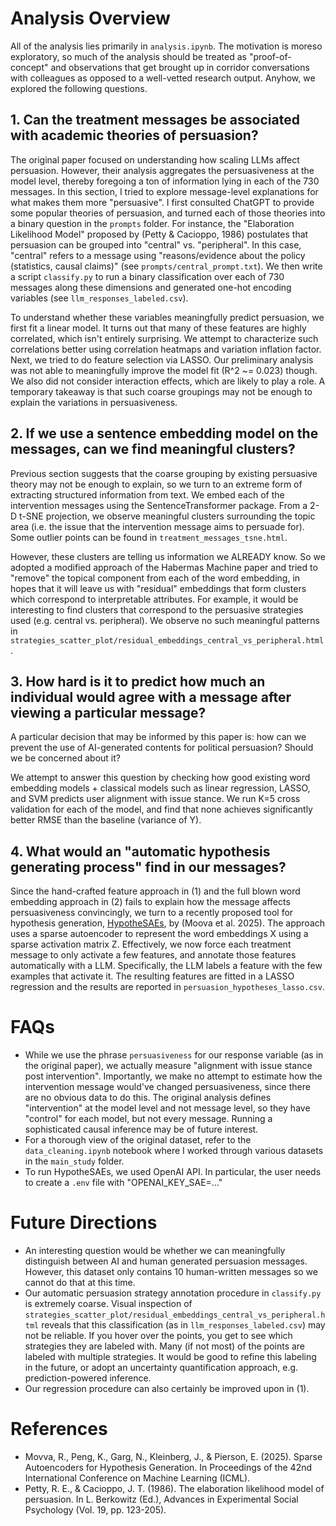 # Analysis Overview

All of the analysis lies primarily in `analysis.ipynb`. The motivation is moreso exploratory, so much of the analysis should be treated as "proof-of-concept" and observations that get brought up in corridor conversations with colleagues as opposed to a well-vetted research output. Anyhow, we explored the following questions. 

## 1. Can the treatment messages be associated with academic theories of persuasion? 

The original paper focused on understanding how scaling LLMs affect persuasion. However, their analysis aggregates the persuasiveness at the model level, thereby foregoing a ton of information lying in each of the 730 messages. In this section, I tried to explore message-level explanations for what makes them more "persuasive". I first consulted ChatGPT to provide some popular theories of persuasion, and turned each of those theories into a binary question in the `prompts` folder. For instance, the "Elaboration Likelihood Model" proposed by (Petty & Cacioppo, 1986) postulates that persuasion can be grouped into "central" vs. "peripheral". In this case, "central" refers to a message using "reasons/evidence about the policy (statistics, causal claims)" (see `prompts/central_prompt.txt`). We then write a script `classify.py` to run a binary classification over each of 730 messages along these dimensions and generated one-hot encoding variables (see `llm_responses_labeled.csv`). 

To understand whether these variables meaningfully predict persuasion, we first fit a linear model. It turns out that many of these features are highly correlated, which isn't entirely surprising. We attempt to characterize such correlations better using correlation heatmaps and variation inflation factor. Next, we tried to do feature selection via LASSO. Our preliminary analysis was not able to meaningfully improve the model fit (R^2 ~= 0.023) though. We also did not consider interaction effects, which are likely to play a role. A temporary takeaway is that such coarse groupings may not be enough to explain the variations in persuasiveness. 

## 2. If we use a sentence embedding model on the messages, can we find meaningful clusters? 

Previous section suggests that the coarse grouping by existing persuasive theory may not be enough to explain, so we turn to an extreme form of extracting structured information from text. We embed each of the intervention messages using the SentenceTransformer package. From a 2-D t-SNE projection, we observe meaningful clusters surrounding the topic area (i.e. the issue that the intervention message aims to persuade for). Some outlier points can be found in `treatment_messages_tsne.html`. 

However, these clusters are telling us information we ALREADY know. So we adopted a modified approach of the Habermas Machine paper and tried to "remove" the topical component from each of the word embedding, in hopes that it will leave us with "residual" embeddings that form clusters which correspond to interpretable attributes. For example, it would be interesting to find clusters that correspond to the persuasive strategies used (e.g. central vs. peripheral). We observe no such meaningful patterns in `strategies_scatter_plot/residual_embeddings_central_vs_peripheral.html`. 

## 3. How hard is it to predict how much an individual would agree with a message after viewing a particular message? 

A particular decision that may be informed by this paper is: how can we prevent the use of AI-generated contents for political persuasion? Should we be concerned about it? 

We attempt to answer this question by checking how good existing word embedding models + classical models such as linear regression, LASSO, and SVM predicts user alignment with issue stance. We run K=5 cross validation for each of the model, and find that none achieves significantly better RMSE than the baseline (variance of Y). 

## 4. What would an "automatic hypothesis generating process" find in our messages? 

Since the hand-crafted feature approach in (1) and the full blown word embedding approach in (2) fails to explain how the message affects persuasiveness convincingly, we turn to a recently proposed tool for hypothesis generation, [HypotheSAEs](https://hypothesaes.org/), by (Moova et al. 2025). The approach uses a sparse autoencoder to represent the word embeddings X using a sparse activation matrix Z. Effectively, we now force each treatment message to only activate a few features, and annotate those features automatically with a LLM. Specifically, the LLM labels a feature with the few examples that activate it. The resulting features are fitted in a LASSO regression and the results are reported in `persuasion_hypotheses_lasso.csv`. 

# FAQs
- While we use the phrase `persuasiveness` for our response variable (as in the original paper), we actually measure "alignment with issue stance post intervention". Importantly, we make no attempt to estimate how the intervention message would've changed persuasiveness, since there are no obvious data to do this. The original analysis defines "intervention" at the model level and not message level, so they have "control" for each model, but not every message. Running a sophisticated causal inference may be of future interest. 
- For a thorough view of the original dataset, refer to the `data_cleaning.ipynb` notebook where I worked through various datasets in the `main_study` folder. 
- To run HypotheSAEs, we used OpenAI API. In particular, the user needs to create a `.env` file with "OPENAI_KEY_SAE=..."

# Future Directions 
- An interesting question would be whether we can meaningfully distinguish between AI and human generated persuasion messages. However, this dataset only contains 10 human-written messages so we cannot do that at this time. 
- Our automatic persuasion strategy annotation procedure in `classify.py` is extremely coarse. Visual inspection of `strategies_scatter_plot/residual_embeddings_central_vs_peripheral.html` reveals that this classification (as in `llm_responses_labeled.csv`) may not be reliable. If you hover over the points, you get to see which strategies they are labeled with. Many (if not most) of the points are labeled with multiple strategies. It would be good to refine this labeling in the future, or adopt an uncertainty quantification approach, e.g. prediction-powered inference. 
- Our regression procedure can also certainly be improved upon in (1). 

# References 
- Movva, R., Peng, K., Garg, N., Kleinberg, J., & Pierson, E. (2025). Sparse Autoencoders for Hypothesis Generation. In Proceedings of the 42nd International Conference on Machine Learning (ICML).
- Petty, R. E., & Cacioppo, J. T. (1986). The elaboration likelihood model of persuasion. In L. Berkowitz (Ed.), Advances in Experimental Social Psychology (Vol. 19, pp. 123-205). 

